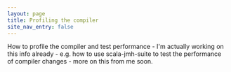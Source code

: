 ```yaml
---
layout: page
title: Profiling the compiler
site_nav_entry: false
---
```


 How to profile the compiler and test performance - I'm actually working on this info already - e.g. how to use scala-jmh-suite to test the performance of compiler changes - more on this from me soon.